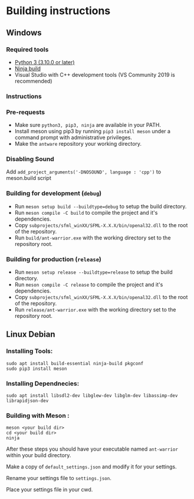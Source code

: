 
# Building instructions

## Windows

### Required tools

- [Python 3 (3.10.0 or later)](https://www.python.org/downloads/)
- [Ninja build](https://ninja-build.org/)
- Visual Studio with C++ development tools (VS Community 2019 is recommended)

### Instructions

### Pre-requests

- Make sure `python3, pip3, ninja` are available in your PATH.
- Install meson using pip3 by running `pip3 install meson` under a command prompt with administrative privileges.
- Make the `antware` repository your working directory.

### Disabling Sound
Add ```add_project_arguments('-DNOSOUND', language : 'cpp')``` to meson.build script

### Building for development (`debug`)

- Run `meson setup build --buildtype=debug` to setup the build directory.
- Run `meson compile -C build` to compile the project and it's dependencies.
- Copy `subprojects/sfml_winXX/SFML-X.X.X/bin/openal32.dll` to the root of the repository.
- Run `build/ant-warrior.exe` with the working directory set to the repository root.

### Building for production (`release`)

- Run `meson setup release --buildtype=release` to setup the build directory.
- Run `meson compile -C release` to compile the project and it's dependencies.
- Copy `subprojects/sfml_winXX/SFML-X.X.X/bin/openal32.dll` to the root of the repository.
- Run `release/ant-warrior.exe` with the working directory set to the repository root.

## Linux Debian

### Installing Tools:

```
sudo apt install build-essential ninja-build pkgconf
sudo pip3 install meson
```

### Installing Dependnecies:

```
sudo apt install libsdl2-dev libglew-dev libglm-dev libassimp-dev librapidjson-dev
```

### Building with Meson :
```
meson <your build dir>
cd <your build dir>
ninja
```
After these steps you should have your executable named ``ant-warrior`` within your build directory.

Make a copy of ``default_settings.json`` and modify it for your settings.

Rename your settings file to ``settings.json``.

Place your settings file in your cwd.
